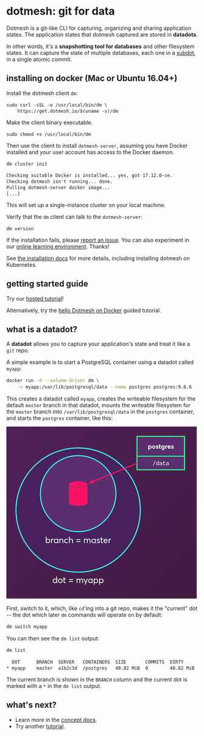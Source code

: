 # dotmesh: git for data

Dotmesh is a git-like CLI for capturing, organizing and sharing application states.
The application states that dotmesh captured are stored in **datadots**.

In other words, it's a **snapshotting tool for databases** and other filesystem states.
It can capture the state of multiple databases, each one in a [subdot](https://docs.dotmesh.com/concepts/what-is-a-datadot/#subdots), in a single atomic commit.

## installing on docker (Mac or Ubuntu 16.04+)

Install the dotmesh client `dm`:

```plain
sudo curl -sSL -o /usr/local/bin/dm \
    https://get.dotmesh.io/$(uname -s)/dm
```

Make the client binary executable.
```plain
sudo chmod +x /usr/local/bin/dm
```

Then use the client to install `dotmesh-server`, assuming you have Docker installed and your user account has access to the Docker daemon.

```plain
dm cluster init
```

```plain
Checking suitable Docker is installed... yes, got 17.12.0-ce.
Checking dotmesh isn't running... done.
Pulling dotmesh-server docker image...
[...]
```

This will set up a single-instance cluster on your local machine.

Verify that the `dm` client can talk to the `dotmesh-server`:
```
dm version
```

If the installation fails, please [report an issue](https://github.com/dotmesh-io/dotmesh).
You can also experiment in our [online learning environment](https://dotmesh.com/try-dotmesh/).
Thanks!

See [the installation docs](https://docs.dotmesh.com/install-setup/) for more details, including installing dotmesh on Kubernetes.


## getting started guide

Try our [hosted tutorial](https://dotmesh.com/try-dotmesh/)!

Alternatively, try the [hello Dotmesh on Docker](https://docs.dotmesh.com/tutorials/hello-dotmesh-docker/) guided tutorial.

## what is a datadot?

A **datadot** allows you to capture your application's state and treat it like a `git` repo.

A simple example is to start a PostgreSQL container using a datadot called `myapp`:

```bash
docker run -d --volume-driver dm \
    -v myapp:/var/lib/postgresql/data --name postgres postgres:9.6.6
```

This creates a datadot called `myapp`, creates the writeable filesystem for the default `master` branch in that datadot, mounts the writeable filesystem for the `master` branch into `/var/lib/postgresql/data` in the `postgres` container, and starts the `postgres` container, like this:

![myapp dot with master branch and postgres container's /data volume attached](datadot.png "Diagram of a datadot")

First, switch to it, which, like `cd`'ing into a git repo, makes it the "current" dot -- the dot which later `dm` commands will operate on by default:

```bash
dm switch myapp
```

You can then see the `dm list` output:

```bash
dm list
```

```plain
  DOT      BRANCH  SERVER   CONTAINERS  SIZE       COMMITS  DIRTY
* myapp    master  a1b2c3d  /postgres   40.82 MiB  0        40.82 MiB
```
The current branch is shown in the `BRANCH` column and the current dot is marked with a `*` in the `dm list` output.

## what's next?

* Learn more in the [concept docs](https://docs.dotmesh.com/concepts/what-is-a-datadot/).
* Try another [tutorial](https://docs.dotmesh.com/tutorials/).
